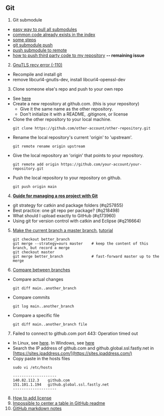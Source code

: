 ## Git
1. Git submodule 
* [easy way to pull all submodules](https://stackoverflow.com/questions/1030169/easy-way-to-pull-latest-of-all-git-submodules)
* [common code already exists in the index](https://stackoverflow.com/questions/12898278/issue-with-adding-common-code-as-git-submodule-already-exists-in-the-index)
* [some steps](https://www.jianshu.com/p/9000cd49822c)
* [git submodule push](https://stackoverflow.com/questions/5814319/git-submodule-push/10878273#10878273)
* [push submodule to remote](https://stackoverflow.com/questions/8372625/git-how-to-push-submodule-to-a-remote-repository)
* [how to push third party code to my repository](https://segmentfault.com/a/1190000009928515) **-- remaining issue**
2. [GnuTLS recv error (-110)](https://stackoverflow.com/questions/52529639/gnutls-recv-error-110-the-tls-connection-was-non-properly-terminated)
  * Recompile and install git
  * remove libcurl4-gnutls-dev, install libcurl4-openssl-dev
3. Clone someone else's repo and push to your own repo
  * See [here](https://stackoverflow.com/questions/18200248/cloning-a-repo-from-someone-elses-github-and-pushing-it-to-a-repo-on-my-github)
  * Create a new repository at github.com. (this is your repository)
    - Give it the same name as the other repository.
    - Don't initialize it with a README, .gitignore, or license
  * Clone the other repository to your local machine.
     ```
     git clone https://github.com/other-account/other-repository.git
     ```
  * Rename the local repository's current 'origin' to 'upstream'.
    ```
    git remote rename origin upstream
    ```
  * Give the local repository an 'origin' that points to your repository.
    ```
    git remote add origin https://github.com/your-account/your-repository.git
    ```
  * Push the local repository to your repository on github.
    ```
    git push origin main
    ```
 4. [**Guide for managing a ros project with Git**](https://robotics.stackexchange.com/questions/81431/guide-for-managing-a-ros-project-with-git)
  * git strategy for catkin and package folders (#q257855)
  * Best practice: one git repo per package? (#q218498)
  * What should I upload exactly to GitHub (#q173960)
  * Using git for version control with catkin and Eclipse (#q216664)
 5. [Make the current branch a master branch](https://stackoverflow.com/questions/2763006/make-the-current-git-branch-a-master-branch), [tutorial](https://www.w3docs.com/snippets/git/how-to-make-the-current-git-branch-a-master-branch.html)
    ```
    git checkout better_branch
    git merge --strategy=ours master    # keep the content of this branch, but record a merge
    git checkout master
    git merge better_branch             # fast-forward master up to the merge
    ```
 6. [Compare between branches](https://www.git-tower.com/learn/git/faq/git-compare-two-branches)
  * Compare actual changes
    ```
    git diff main..another_branch
    ```
  * Compare commits
    ```
    git log main..another_branch
    ```
  * Compare a specific file
    ```
    git diff main..another_branch file
    ```
 7. Failed to connect to github.com port 443: Operation timed out
  * In Linux, see [here](https://www.jianshu.com/p/471aeba64724). In Windows, see [here](https://developer.aliyun.com/article/1077240)
  * Search the IP address of github.com and github.global.ssl.fastly.net in [https://sites.ipaddress.com/](https://sites.ipaddress.com/)
  * Copy paste in the hosts files
    ```
    sudo vi /etc/hosts

    --------------------
    140.82.112.3    github.com
    151.101.1.194   github.global.ssl.fastly.net
    --------------------
    ```
  8. [How to add license](https://gist.github.com/nicolasdao/a7adda51f2f185e8d2700e1573d8a633)
  9. [Impossible to center a table in GitHub readme](https://stackoverflow.com/questions/44172954/is-it-possible-to-have-a-table-in-the-center-in-a-github-gist-markdown)
  10. [GitHub markdown notes](https://gist.github.com/nikhilnayyar002/7a35e653d3d590e317c829243e73b110)
